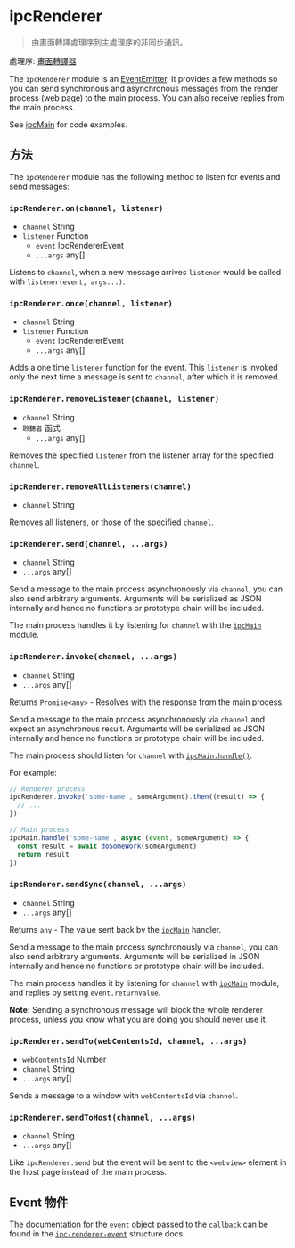 # ipcRenderer

> 由畫面轉譯處理序到主處理序的非同步通訊。

處理序: [畫面轉譯器](../glossary.md#renderer-process)

The `ipcRenderer` module is an [EventEmitter](https://nodejs.org/api/events.html#events_class_eventemitter). It provides a few methods so you can send synchronous and asynchronous messages from the render process (web page) to the main process. You can also receive replies from the main process.

See [ipcMain](ipc-main.md) for code examples.

## 方法

The `ipcRenderer` module has the following method to listen for events and send messages:

### `ipcRenderer.on(channel, listener)`

* `channel` String
* `listener` Function 
  * `event` IpcRendererEvent
  * `...args` any[]

Listens to `channel`, when a new message arrives `listener` would be called with `listener(event, args...)`.

### `ipcRenderer.once(channel, listener)`

* `channel` String
* `listener` Function 
  * `event` IpcRendererEvent
  * `...args` any[]

Adds a one time `listener` function for the event. This `listener` is invoked only the next time a message is sent to `channel`, after which it is removed.

### `ipcRenderer.removeListener(channel, listener)`

* `channel` String
* `聆聽者` 函式 
  * `...args` any[]

Removes the specified `listener` from the listener array for the specified `channel`.

### `ipcRenderer.removeAllListeners(channel)`

* `channel` String

Removes all listeners, or those of the specified `channel`.

### `ipcRenderer.send(channel, ...args)`

* `channel` String
* `...args` any[]

Send a message to the main process asynchronously via `channel`, you can also send arbitrary arguments. Arguments will be serialized as JSON internally and hence no functions or prototype chain will be included.

The main process handles it by listening for `channel` with the [`ipcMain`](ipc-main.md) module.

### `ipcRenderer.invoke(channel, ...args)`

* `channel` String
* `...args` any[]

Returns `Promise<any>` - Resolves with the response from the main process.

Send a message to the main process asynchronously via `channel` and expect an asynchronous result. Arguments will be serialized as JSON internally and hence no functions or prototype chain will be included.

The main process should listen for `channel` with [`ipcMain.handle()`](ipc-main.md#ipcmainhandlechannel-listener).

For example:

```javascript
// Renderer process
ipcRenderer.invoke('some-name', someArgument).then((result) => {
  // ...
})

// Main process
ipcMain.handle('some-name', async (event, someArgument) => {
  const result = await doSomeWork(someArgument)
  return result
})
```

### `ipcRenderer.sendSync(channel, ...args)`

* `channel` String
* `...args` any[]

Returns `any` - The value sent back by the [`ipcMain`](ipc-main.md) handler.

Send a message to the main process synchronously via `channel`, you can also send arbitrary arguments. Arguments will be serialized in JSON internally and hence no functions or prototype chain will be included.

The main process handles it by listening for `channel` with [`ipcMain`](ipc-main.md) module, and replies by setting `event.returnValue`.

**Note:** Sending a synchronous message will block the whole renderer process, unless you know what you are doing you should never use it.

### `ipcRenderer.sendTo(webContentsId, channel, ...args)`

* `webContentsId` Number
* `channel` String
* `...args` any[]

Sends a message to a window with `webContentsId` via `channel`.

### `ipcRenderer.sendToHost(channel, ...args)`

* `channel` String
* `...args` any[]

Like `ipcRenderer.send` but the event will be sent to the `<webview>` element in the host page instead of the main process.

## Event 物件

The documentation for the `event` object passed to the `callback` can be found in the [`ipc-renderer-event`](structures/ipc-renderer-event.md) structure docs.